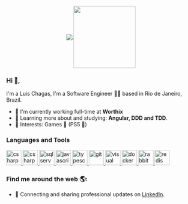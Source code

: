 <p align="center">
  <a href="https://github.com/anuraghazra/github-readme-stats">
    <img
      align="center"
      src="https://github-readme-stats.vercel.app/api/top-langs/?username=luischagas&layout=compact"
    />
  </a>
  <a href="https://github.com/anuraghazra/github-readme-stats">
    <img
      align="center"
      height="165"
      src="https://github-readme-stats.vercel.app/api?username=luischagas&count_private=true&show_icons=true&custom_title=Github%20Status&hide=issues"
    />
  </a>
</p>

### Hi 👋,

I'm a Luis Chagas, I'm a Software Engineer 👨‍💻 based in Rio de Janeiro, Brazil.

- 🏢 I'm currently working full-time at **Worthix**
- 🌱 Learning more about and studying: **Angular, DDD and TDD**.
- 💙 Interests: Games 👾 (PS5 💙)

### Languages and Tools

<a href="#" target="_blank">
    <img
      src="https://devicon.dev/devicon.git/icons/csharp/csharp-original.svg"
      alt="csharp"
      width="40"
      height="40"
    />
</a>

<a href="#" target="_blank">
    <img
      src="https://upload.wikimedia.org/wikipedia/commons/e/ee/.NET_Core_Logo.svg"
      alt="csharp"
      width="40"
      height="40"
    />
</a>

<a href="#" target="_blank">
    <img
      src="https://svgshare.com/i/QFm.svg"
      alt="sqlserver"
      width="40"
      height="40"
    />
</a>

<a href="#" target="_blank">
    <img
      src="https://devicon.dev/devicon.git/icons/javascript/javascript-plain.svg"
      alt="javascript"
      width="40"
      height="40"
    />
</a>

<a href="#" target="_blank">
    <img
      src="https://devicon.dev/devicon.git/icons/typescript/typescript-original.svg"
      alt="typescript"
      width="40"
      height="40"
    />
</a>

<a href="#" target="_blank">
    <img
      src="https://devicon.dev/devicon.git/icons/git/git-original.svg"
      alt="git"
      width="40"
      height="40"
    />
</a>

<a href="#" target="_blank">
    <img
      src="https://devicon.dev/devicon.git/icons/visualstudio/visualstudio-plain.svg"
      alt="visual studio"
      width="40"
      height="40"
    />
</a>

<a href="https://www.docker.com/" target="_blank">
    <img
      src="https://devicons.github.io/devicon/devicon.git/icons/docker/docker-original-wordmark.svg"
      alt="docker"
      width="40"
      height="40"
    />
  </a>
    <a href="https://www.rabbitmq.com" target="_blank">
    <img
      src="https://www.vectorlogo.zone/logos/rabbitmq/rabbitmq-icon.svg"
      alt="rabbitMQ"
      width="40"
      height="40"
    />
  </a>
    <a href="https://www.redis.com" target="_blank">
    <img
      src="https://devicon.dev/devicon.git/icons/redis/redis-original.svg"
      alt="redis"
      width="40"
      height="40"
    />
  </a>
  
  ### Find me around the web 🌎:

- 💼 Connecting and sharing professional updates on <a href="https://www.linkedin.com/in/lfchagas/">LinkedIn</a>.
  
